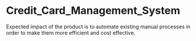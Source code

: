# Credit_Card_Management_System
Expected impact of the product is to automate existing manual processes in order to make them more efficient and cost effective.
